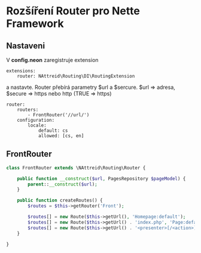 # Rozšíření Router pro Nette Framework

## Nastaveni
V **config.neon** zaregistruje extension
```neon
extensions:
    router: NAttreid\Routing\DI\RoutingExtension
```

a nastavte. Router přebírá parametry $url a $sercure. $url => adresa, $secure => https nebo http (TRUE => https)
```neon
router:
    routers:
        - FrontRouter('//url/')
    configuration: 
        locale:
            default: cs
            allowed: [cs, en]
```

## FrontRouter
```php
class FrontRouter extends \NAttreid\Routing\Router {

    public function __construct($url, PagesRepository $pageModel) {
        parent::__construct($url);
    }

    public function createRoutes() {
        $routes = $this->getRouter('Front');

        $routes[] = new Route($this->getUrl(), 'Homepage:default');
        $routes[] = new Route($this->getUrl() . 'index.php', 'Page:default', Route::ONE_WAY);
        $routes[] = new Route($this->getUrl() . '<presenter>[/<action>]', 'Page:default');
    }

}
```